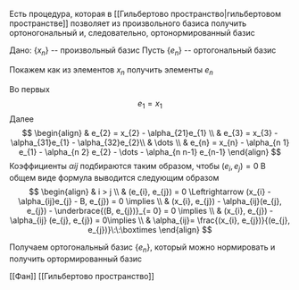 Есть процедура, которая в [[Гильбертово пространство|гильбертовом пространстве]] позволяет из произвольного базиса получить ортоногональный и, следовательно, ортонормированный базис

Дано: $\left\{ x_{n} \right\}$ -- произвольный базис
Пусть $\left\{ e_{n} \right\}$ -- ортогональный базис

Покажем как из элементов $x_{n}$ получить элементы $e_{n}$

Во первых 
$$
e_{1} = x_{1}
$$
Далее
$$
\begin{align}
 & e_{2} = x_{2} - \alpha_{21}e_{1} \\
 & e_{3} = x_{3} - \alpha_{31}e_{1} - \alpha_{32}e_{2}\\
 & \dots \\
 & e_{n} = x_{n} - \alpha_{n 1} e_{1} - \alpha_{n 2} e_{2} - \dots - \alpha_{n n-1} e_{n-1}
\end{align}
$$
Коэффициенты $\alpha ij$ подбираются таким образом, чтобы $(e_{i}, e_{j}) = 0$
В общем виде формула выводится следующим образом
$$
\begin{align} 
 & i > j \\
 & (e_{i}, e_{j}) = 0 \Leftrightarrow (x_{i} - \alpha_{ij}e_{j} - B, e_{j}) = 0 \implies \\
 & (x_{i}, e_{j}) - \alpha_{ij}(e_{j}, e_{j}) - \underbrace{(B, e_{j})}_{= 0} = 0 \implies \\
 & (x_{i}, e_{j}) - \alpha_{ij} (e_{j}, e_{j}) = 0\implies \\
 & \alpha_{ij}= \frac{(x_{i}, e_{j})}{(e_{j}, e_{j})}\:\:\boxtimes
\end{align}
$$

Получаем ортогональный базис $\left\{ e_{n} \right\}$, который можно нормировать и получить ортормированный базис

[[Фан]] [[Гильбертово пространство]]